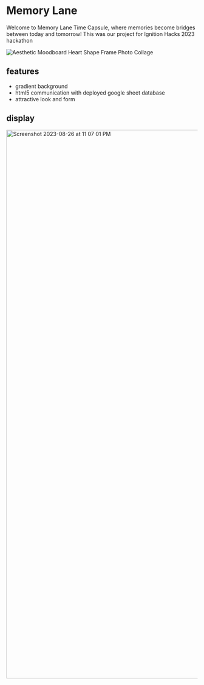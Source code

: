 # Memory Lane
Welcome to Memory Lane Time Capsule, where memories become bridges between today and tomorrow! 
This was our project for Ignition Hacks 2023 hackathon

![Aesthetic Moodboard Heart Shape Frame Photo Collage](https://github.com/myrahm/Memory_Lane/assets/90479534/b023c00c-1154-4ca1-a22b-bf5c0946bd19)

<h2>features</h2>
<ul>
  <li>gradient background</li>
  <li>html5 communication with deployed google sheet database</li>
  <li>attractive look and form</li>
</ul>

<h2>display</h2>

[<img width="1439" alt="Screenshot 2023-08-26 at 11 07 01 PM" src="https://github.com/myrahm/Memory_Lane/assets/90479534/0b2a271b-0db7-456f-a43e-cf3ef61c6982">](https://myrahm.github.io/Memory_Lane/)






